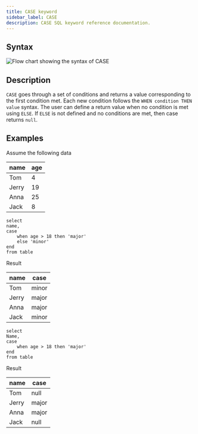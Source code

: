 ```yaml
---
title: CASE keyword
sidebar_label: CASE
description: CASE SQL keyword reference documentation.
---
```


## Syntax

![Flow chart showing the syntax of CASE](/img/docs/diagrams/case.svg)

## Description

`CASE` goes through a set of conditions and returns a value corresponding to the
first condition met. Each new condition follows the `WHEN condition THEN value`
syntax. The user can define a return value when no condition is met using
`ELSE`. If `ELSE` is not defined and no conditions are met, then case returns
`null`.

## Examples

Assume the following data

| name  | age |
| ----- | --- |
| Tom   | 4   |
| Jerry | 19  |
| Anna  | 25  |
| Jack  | 8   |

```questdb-sql title="CASE with ELSE"
select
name,
case
    when age > 18 then 'major'
    else 'minor'
end
from table
```

Result

| name  | case  |
| ----- | ----- |
| Tom   | minor |
| Jerry | major |
| Anna  | major |
| Jack  | minor |

```questdb-sql title="CASE without ELSE"
select
Name,
case
    when age > 18 then 'major'
end
from table
```

Result

| name  | case  |
| ----- | ----- |
| Tom   | null  |
| Jerry | major |
| Anna  | major |
| Jack  | null  |
